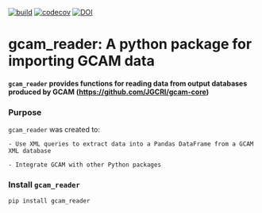 [![build](https://github.com/JGCRI/gcam_reader/actions/workflows/build.yml/badge.svg)](https://github.com/JGCRI/gcam_reader/actions/workflows/build.yml)
[![codecov](https://codecov.io/gh/JGCRI/gcam_reader/branch/master/graph/badge.svg?token=Az2MWAQbwj)](https://codecov.io/gh/JGCRI/gcam_reader)
[![DOI](https://zenodo.org/badge/100425913.svg)](https://zenodo.org/badge/latestdoi/100425913)

# gcam_reader: A python package for importing GCAM data

#### `gcam_reader` provides functions for reading data from output databases produced by GCAM (https://github.com/JGCRI/gcam-core) 

### Purpose

`gcam_reader` was created to:

    - Use XML queries to extract data into a Pandas DataFrame from a GCAM XML database

    - Integrate GCAM with other Python packages

### Install `gcam_reader`

```bash
pip install gcam_reader
```
